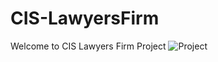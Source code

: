 CIS-LawyersFirm
===============

Welcome to CIS Lawyers Firm Project
                     ![Project](http://cloud.github.com/downloads/AQsaleh/CIS-LawyersFirm/CIS-Logo.jpeg)